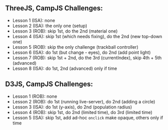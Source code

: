 ## ThreeJS, CampJS Challenges:

- Lesson 1 (ISA): none
- Lesson 2 (ISA): the only one (setup)
- Lesson 3 (ROB): skip 1st, do the 2nd (material one)
- Lesson 4 (ISA): skip 1st (which needs fixing), do the 2nd (new top-down one)
- Lesson 5 (ROB): skip the only challenge (trackball controller)
- Lesson 6 (ISA): do 1st (but change - eyes), do 2nd (add point light)
- Lesson 7 (ROB): skip 1st + 2nd, do the 3rd (currentIndex), skip 4th + 5th (advanced)
- Lesson 8 (ISA): do 1st, 2nd (advanced) only if time

## D3JS, CampJS Challenges:

- Lesson 1 (ROB): none
- Lesson 2 (ROB): do 1st (running live-server), do 2nd (adding a circle)
- Lesson 3 (ISA): do 1st (y-axis), do 2nd (population radius)
- Lesson 4 (ROB): skip 1st, do 2nd (limited time), do 3rd (limited time)
- Lesson 5 (ISA): skip 1st, add ad-hoc `onclick` make opaque, others only if time
